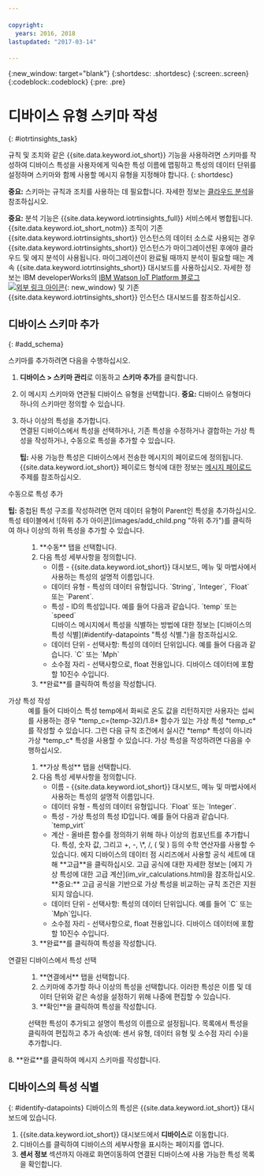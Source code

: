 ```yaml
---

copyright:
  years: 2016, 2018
lastupdated: "2017-03-14"

---
```


{:new_window: target="blank"}
{:shortdesc: .shortdesc}
{:screen:.screen}
{:codeblock:.codeblock}
{:pre: .pre}

# 디바이스 유형 스키마 작성
{: #iotrtinsights_task}

규칙 및 조치와 같은 {{site.data.keyword.iot_short}} 기능을 사용하려면 스키마를 작성하여 디바이스 특성을 사용자에게 익숙한 특성 이름에 맵핑하고 특성의 데이터 단위를 설정하며 스키마와 함께 사용할 메시지 유형을 지정해야 합니다.
{: shortdesc}

**중요:** 스키마는 규칙과 조치를 사용하는 데 필요합니다. 자세한 정보는 [클라우드 분석](cloud_analytics.html#rules)을 참조하십시오.

**중요:** 분석 기능은 {{site.data.keyword.iotrtinsights_full}} 서비스에서 병합됩니다. {{site.data.keyword.iot_short_notm}} 조직이 기존 {{site.data.keyword.iotrtinsights_short}} 인스턴스의 데이터 소스로 사용되는 경우 {{site.data.keyword.iotrtinsights_short}} 인스턴스가 마이그레이션된 후에야 클라우드 및 에지 분석이 사용됩니다. 마이그레이션이 완료될 때까지 분석이 필요할 때는 계속 {{site.data.keyword.iotrtinsights_short}} 대시보드를 사용하십시오. 자세한 정보는 IBM developerWorks의 [IBM Watson IoT Platform 블로그 ![외부 링크 아이콘](../../icons/launch-glyph.svg "외부 링크 아이콘")](https://developer.ibm.com/iotplatform/2016/04/28/iot-real-time-insights-and-watson-iot-platform-a-match-made-in-heaven/){: new_window} 및 기존 {{site.data.keyword.iotrtinsights_short}} 인스턴스 대시보드를 참조하십시오.  

## 디바이스 스키마 추가
{: #add_schema}

스키마를 추가하려면 다음을 수행하십시오.  
1. **디바이스 > 스키마 관리**로 이동하고 **스키마 추가**를 클릭합니다.  
2. 이 메시지 스키마와 연관될 디바이스 유형을 선택합니다. **중요:** 디바이스 유형마다 하나의 스키마만 정의할 수 있습니다.

3. 하나 이상의 특성을 추가합니다.  
연결된 디바이스에서 특성을 선택하거나, 기존 특성을 수정하거나 결합하는 가상 특성을 작성하거나, 수동으로 특성을 추가할 수 있습니다.  

    **팁:** 사용 가능한 특성은 디바이스에서 전송한 메시지의 페이로드에 정의됩니다. {{site.data.keyword.iot_short}} 페이로드 형식에 대한 정보는 [메시지 페이로드](reference/mqtt/index.html#message-payload "메시지 페이로드.") 주제를 참조하십시오.   
  <dl>
  <dt>수동으로 특성 추가</dt>
  <p><b>팁:</b> 중첩된 특성 구조를 작성하려면 먼저 데이터 유형이 Parent인 특성을 추가하십시오. 특성 테이블에서 ![하위 추가 아이콘](images/add_child.png "하위 추가")를 클릭하여 하나 이상의 하위 특성을 추가할 수 있습니다.</p>
  <dd>
  <ol>
    <li>**수동** 탭을 선택합니다.</li>
    <li>다음 특성 세부사항을 정의합니다.
    <ul>  
      <li>이름 - {{site.data.keyword.iot_short}} 대시보드, 메뉴 및 마법사에서 사용하는 특성의 설명적 이름입니다.</li>
      <li>데이터 유형 - 특성의 데이터 유형입니다.  
   `String`, `Integer`, `Float` 또는 `Parent`.</li>
   <!--<li>Event - A specific event to collect data for. Leave blank to collect for all events.</li>-->
   <li>특성 - ID의 특성입니다. 예를 들어 다음과 같습니다.  
 `temp` 또는 `speed`  </br> 디바이스 메시지에서 특성을 식별하는 방법에 대한 정보는 [디바이스의 특성 식별](#identify-datapoints "특성 식별.")을 참조하십시오.</li>
  <li>데이터 단위 - 선택사항: 특성의 데이터 단위입니다. 예를 들어 다음과 같습니다.  
     `C` 또는 `Mph`  </li>
     <li> 소수점 자리 - 선택사항으로, float 전용입니다. 디바이스 데이터에 포함할 10진수 수입니다.</li>
    </ul>
    </li>
    <li>**완료**를 클릭하여 특성을 작성합니다.</li>
  </ol>
  </dd>
  <dt>가상 특성 작성</dt>
  <dd> 예를 들어 디바이스 특성 temp에서 화씨로 온도 값을 리턴하지만 사용자는 섭씨를 사용하는 경우 *temp_c=(temp-32)/1.8* 함수가 있는 가상 특성 *temp_c*를 작성할 수 있습니다. 그런 다음 규칙 조건에서 실시간 *temp* 특성이 아니라 가상 *temp_c* 특성을 사용할 수 있습니다.  
  가상 특성을 작성하려면 다음을 수행하십시오.
  <ol>
    <li>**가상 특성** 탭을 선택합니다.</li>  
    <li>다음 특성 세부사항을 정의합니다.
    <ul>
    <li>이름 - {{site.data.keyword.iot_short}} 대시보드, 메뉴 및 마법사에서 사용하는 특성의 설명적 이름입니다.</li>
    <li>데이터 유형 - 특성의 데이터 유형입니다.  
 `Float` 또는 `Integer`.</li>
 <li>특성 - 가상 특성의 특성 ID입니다. 예를 들어 다음과 같습니다.  
`temp_virt`</li>
    <li>계산 - 올바른 함수를 정의하기 위해 하나 이상의 컴포넌트를 추가합니다. 특성, 숫자 값, 그리고 +, -, \*, /, ( 및 ) 등의 수학 연산자를 사용할 수 있습니다.  
    에지 디바이스의 데이터 점 시리즈에서 사용할 공식 세트에 대해 **고급**을 클릭하십시오. 고급 공식에 대한 자세한 정보는 [에지 가상 특성에 대한 고급 계산](im_vir_calculations.html)을 참조하십시오.  
    **중요:** 고급 공식을 기반으로 가상 특성을 비교하는 규칙 조건은 지원되지 않습니다.</li>
    <li>데이터 단위 - 선택사항: 특성의 데이터 단위입니다. 예를 들어 `C` 또는 `Mph`입니다.</li>
    <li> 소수점 자리 - 선택사항으로, float 전용입니다. 디바이스 데이터에 포함할 10진수 수입니다.</li>
   </ul>
   </li>
   <li>**완료**를 클릭하여 특성을 작성합니다.</li>
  </ol>
  </dd>
  <dt>연결된 디바이스에서 특성 선택</dt>
  <dd>
  <ol>
    <li>**연결에서** 탭을 선택합니다.</li>  
    <li>스키마에 추가할 하나 이상의 특성을 선택합니다. 이러한 특성은 이름 및 데이터 단위와 같은 속성을 설정하기 위해 나중에 편집할 수 있습니다.  
<!--**Important:** Each property must be unique for a schema. If you select multiple occurrences of the same property for different events, only one of the selected properties is added to the schema.</li>-->
  <li>**확인**을 클릭하여 특성을 작성합니다.</li>
  </ol>
  </dd>
    <dd>선택한 특성이 추가되고 설명이 특성의 이름으로 설정됩니다. 목록에서 특성을 클릭하여 편집하고 추가 속성(예: 센서 유형, 데이터 유형 및 소수점 자리 수)을 추가합니다.</dd>
  </dl>
8. **완료**를 클릭하여 메시지 스키마를 작성합니다.

## 디바이스의 특성 식별
{: #identify-datapoints}
   디바이스의 특성은 {{site.data.keyword.iot_short}} 대시보드에 있습니다.

1. {{site.data.keyword.iot_short}} 대시보드에서 **디바이스**로 이동합니다.
2. 디바이스를 클릭하여 디바이스의 세부사항을 표시하는 페이지를 엽니다.
3. **센서 정보** 섹션까지 아래로 화면이동하여 연결된 디바이스에 사용 가능한 특성 목록을 확인합니다.
